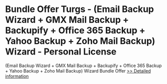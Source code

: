 # Bundle Offer Turgs - (Email Backup Wizard + GMX Mail Backup + Backupify + Office 365 Backup + Yahoo Backup + Zoho Mail Backup) Wizard - Personal License
(Email Backup Wizard + GMX Mail Backup + Backupify + Office 365 Backup + Yahoo Backup + Zoho Mail Backup) Wizard Bundle Offer
[>> Detailed information](https://secure.shareit.com/shareit/product.html?productid=300998649&affiliateid=200057808)